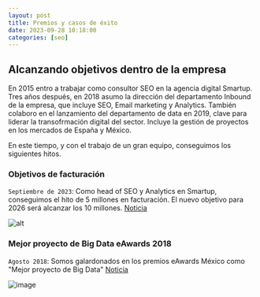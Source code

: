 ```yaml
---
layout: post
title: Premios y casos de éxito
date: 2023-09-28 10:18:00
categories: [seo]
---
```


## Alcanzando objetivos dentro de la empresa

En 2015 entro a trabajar como consultor SEO en la agencia digital Smartup. Tres años después, en 2018 asumo la dirección del departamento Inbound de la empresa, que incluye SEO, Email marketing y Analytics. También colaboro en el lanzamiento del departamento de data en 2019, clave para liderar la transofrmación digital del sector. Incluye la gestión de proyectos en los mercados de España y México.

En este tiempo, y con el trabajo de un gran equipo, conseguimos los siguientes hitos.

### Objetivos de facturación

`Septiembre de 2023`: Como head of SEO y Analytics en Smartup, conseguimos el hito de 5 millones en facturación. El nuevo objetivo para 2026 será alcanzar los 10 millones. [Noticia](https://www.europapress.es/comunicados/empresas-00908/noticia-comunicado-agencia-digital-smartup-consolida-seis-anos-crecimiento-superando-millones-facturacion-20230927173237.html)

![alt](https://i.imgur.com/P6K2MIx.png)

### Mejor proyecto de Big Data eAwards 2018

`Agosto 2018`: Somos galardonados en los premios eAwards México como "Mejor proyecto de Big Data" [Noticia](https://www.the-eawards.mx/eawards-2018)

![image](https://github.com/Emirodgar/w-emirodgar-es-cv/assets/4302127/83cc0bd4-b2d8-4308-beb0-52e30c21305d)




